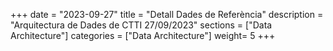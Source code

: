 +++
date        = "2023-09-27"
title       = "Detall Dades de Referència"
description = "Arquitectura de Dades de CTTI 27/09/2023"
sections    = ["Data Architecture"]
categories  = ["Data Architecture"]
weight= 5
+++

  <div>
    <h2 id="entitatTitol"></h2>
    <p id="myDefinition"></p>
	<h4 id="instanciaTitol"></h4>
	<p id="instanciaDefinicio"></p>
    <table id="myTable"></table>
  </div>
  


<script type="text/javascript">

	// Recollim els parametres: json i posicio que indica la instancia seleccionada per visualitzar el detall
    var dades = JSON.parse(localStorage.getItem('data'));
	var numInstancia = localStorage.getItem('pos');

    // Mostrem en el log els valors recollits
    //console.log("Dades Json: ");
    //console.log(dades);
    //console.log("Nom entitat: "+dades.Nom);
	//console.log("Instancia Index: "+numInstancia);
	//console.log("Nom instancia: "+dades.instancies[numInstancia].inom);

	// Construim la pagina a visualitzar
	  
    var body = document.getElementsByTagName("body")[0];
	
	//Dades entitat
    
    var entitatTitol = document.getElementById("entitatTitol");
    entitatTitol.style.width = "70%";
    entitatTitol.style.marginRight = "15%";
    entitatTitol.style.marginLeft = "15%";
    entitatTitol.style.marginTop = "0.5em";
    entitatTitol.style.marginBottom = "0.5em";

    var textEntitatTitol = document.createTextNode(dades.Nom);
    entitatTitol.appendChild(textEntitatTitol);

    body.appendChild(entitatTitol);

    var definicio = document.getElementById("myDefinition");
    definicio.style.width = "70%";
    definicio.style.marginRight = "15%";
    definicio.style.marginLeft = "15%";
    definicio.style.marginTop = "0.5em";
    definicio.style.marginBottom = "1.5em";

    var textDefinicio = document.createTextNode(dades.Descripcio);
    definicio.appendChild(textDefinicio);

    body.appendChild(definicio);


	//Dades instancia

    var instanciaTitol = document.getElementById("instanciaTitol");
    instanciaTitol.style.width = "70%";
    instanciaTitol.style.marginRight = "15%";
    instanciaTitol.style.marginLeft = "15%";
    instanciaTitol.style.marginTop = "0.5em";
    instanciaTitol.style.marginBottom = "0.5em";

    var textEntitatTitol = document.createTextNode("Versió "+dades.instancies[numInstancia].inom);
    instanciaTitol.appendChild(textEntitatTitol);

    body.appendChild(instanciaTitol);

    var instanciaDefinicio = document.getElementById("instanciaDefinicio");
    instanciaDefinicio.style.width = "70%";
    instanciaDefinicio.style.marginRight = "15%";
    instanciaDefinicio.style.marginLeft = "15%";
    instanciaDefinicio.style.marginTop = "0.5em";
    instanciaDefinicio.style.marginBottom = "1.5em";

    var textDefinicio = document.createTextNode(dades.instancies[numInstancia].idescripcio);
    instanciaDefinicio.appendChild(textDefinicio);

    body.appendChild(instanciaDefinicio);



    // Construccio taules per identificar Metadades i la seva correspondencia a JSON
    var metadades   = ["Identificador","Domini"    ,"Subdomini" ,"Estat"      ,"Òrgan propietari","Tipus"       ,"Període actualització","Visibilitat"  ,"Data publicació"   ,"Obsolescència"  ,"Data fi vigència"   ,"Descàrrega"];
    var tabkeys_ent = ["Id"           ,"Ambit"     ,"Subambit"  ,"instancies" ,"instancies"      ,"instancies"  ,"instancies"           ,"instancies"   ,"instancies"        ,"instancies"     ,"instancies"    ,"instancies"];
    var tabkeys_ins = [""             ,""          ,""          ,"iestat"     ,"ipromotor"       ,"itipus"      ,"itipusactualitzacio"  ,"itipusvisual" ,"idatapublicacio"   ,"idataobsoleta"  ,"idataobsoleta" ,"ifitxer_xls"];


    var tabla   =  document.getElementById("myTable");
    tabla.style.width = "70%";
    tabla.style.marginRight = "15%";
    tabla.style.marginLeft = "15%";

    var tblBody = document.createElement("tbody");
    var tblThead = document.createElement("thead");


    var hilera = document.createElement("tr");
   
    var celda = document.createElement("th");
	celda.style.width = "25%";
    var textoCelda =  document.createTextNode("Metadades");
    celda.appendChild(textoCelda);
    hilera.appendChild(celda);

    var celda2 = document.createElement("th");
    var textoCelda2 =  document.createTextNode("Valor");
    celda2.appendChild(textoCelda2);
    hilera.appendChild(celda2);

    tblThead.appendChild(hilera);


    // Crea las celdas
    for (var i = 0; i < 11; i++) 
	{
	  
	  //++ 08/07/2020 (LAA) S'elimina la metadada Classificacio funcional. Per no modificar JSON, de moment 
	  //++ es controla posant condicional. Quan es regeneri JSON es treurà el valor de la metadada i el seu tractament.
	  //++ 04/11/2020 (LAA) S'elimina la metadada Identificador
		if ((metadades[i]=="Classificació funcional") || (metadades[i]=="Identificador") || (metadades[i]=="Obsolescència"))
		{
			continue;
		}
		
		  // Crea las hileras de la tabla
		  hilera = document.createElement("tr");

		for (var j = 0; j < 2; j++) 
		{
			// Crea un elemento <td> y un nodo de texto, haz que el nodo de
			// texto sea el contenido de <td>, ubica el elemento <td> al final
			// de la hilera de la tabla
			if(j==0)
			{
				celda = document.createElement("td");
				textoCelda = document.createTextNode(metadades[i]);
				celda.style.fontWeight = "bold";
				celda.appendChild(textoCelda);
				hilera.appendChild(celda);
			}
			else
			{
				celda = document.createElement("td");

				if (tabkeys_ent[i]=="instancies")
				{
					textoCelda = document.createTextNode(dades[tabkeys_ent[i]][numInstancia][tabkeys_ins[i]]);
				}
				else
				{
					textoCelda = document.createTextNode(dades[tabkeys_ent[i]]);
				}
				celda.appendChild(textoCelda);
								
				if (metadades[i]=="Estat")
				{
					if (dades[tabkeys_ent[i]][numInstancia][tabkeys_ins[i]]!="Vigent")
					{
						//celda.style.fontWeight = "bold";
						celda.style.color="red";
					}
				}
				
				hilera.appendChild(celda);
			}
	    }
		 
		// agrega la hilera al final de la tabla (al final del elemento tblbody)
		tblBody.appendChild(hilera);
    }

    // Determinem si s'ha de mostrar o no els fitxer de valors i atributs
	// Per defecte, mostrem atributs i no mostrem valors  (servirà per entitats pendents de validar)
	//    Per consolidades i estat vigent es mostren atributs i valors.
	//    Per consolidades amb estat diferents de vigent, no es mostren ni atributs ni valors.
	var bMostraAtributs = true;
	var bMostraValors = false;
	if (dades.Classificacio=="Consolidat") 
	{
	   if (dades.instancies[numInstancia].iestat=="Vigent")
	   {
	      bMostraAtributs = true;
	      bMostraValors = true;
		}
		else
		{
	      bMostraAtributs = false;
	      bMostraValors = false;
		}
	}
	
	// Si no s'han de mostrar ni atributs ni valors, creem una nova fila per posar el text que cal solicitar les dades
	if (!bMostraAtributs && !bMostraValors)
	{
		
		hilera = document.createElement("tr");
	   
		celda = document.createElement("td");
		celda.style.fontWeight = "bold";
		textoCelda =  document.createTextNode("Atributs i Dades");
		celda.appendChild(textoCelda);
		hilera.appendChild(celda);

		celda = document.createElement("td");
		celda.innerHTML = "Per tractar-se d'una instància obsoleta, els atributs i els valors no estan disponibles dins d'aquesta pàgina. Si necessiteu aquesta informació, cal que envieu un correu a la Bústia de la Gestió Tècnica de Dades del CTTI: <a href='mailto:gtd.ctti@gencat.cat'>gtd.ctti@gencat.cat</a> ";
		celda.innerHTML = celda.innerHTML + "indicant el nom de l'entitat i de la instància que voleu consultar."

		hilera.appendChild(celda);
		
		tblBody.appendChild(hilera);
	}
	else
	{
		// Creem la fila per mostrar els atributs
		if (bMostraAtributs)
		{
			// -----------------------------------------------------
			//  v02.CTD-16/10/2019 (inici) Crear nova fila de dades per mostrar informació sobre els atributs

			hilera = document.createElement("tr");

			celda = document.createElement("td");
			celda.style.fontWeight = "bold";
			textoCelda =  document.createTextNode("Atributs");
			celda.appendChild(textoCelda);
			hilera.appendChild(celda);
			
			celda = document.createElement("td");
			var frame = document.createElement('iframe');
			
			var nomFitAtr=dades.instancies[numInstancia].ifitxer_doc;
			
			frame.setAttribute("src","https://view.officeapps.live.com/op/embed.aspx?src=https://canigo.ctti.gencat.cat/drafts/entitats/"+ nomFitAtr);
			frame.style.width= "100%"
			frame.style.height= "300px";
			celda.appendChild(frame);
			hilera.appendChild(celda);

			tblBody.appendChild(hilera);

			//  v02.CTD-16/10/2019 (fi)
			// -----------------------------------------------------	
		}
		
		// Creem la fila per mostrar els links de descàrrega de fitxers: atributs i/o valors
		if (bMostraAtributs || bMostraValors)
		{
			hilera = document.createElement("tr");
		   
			celda = document.createElement("td");
			celda.style.fontWeight = "bold";
			textoCelda =  document.createTextNode("Descàrregues");
			celda.appendChild(textoCelda);
			hilera.appendChild(celda);

			celda = document.createElement("td");

			if (bMostraAtributs)
			{
				var link_valors = document.createElement('a');
				link_valors.setAttribute('href', '../../entitats/' + dades.instancies[numInstancia].ifitxer_doc);
				link_valors.innerHTML = "Descarregar definició atributs";
				celda.appendChild(link_valors);
			}
			
			// Si hi ha atributs i valors, posem espais per separar dels dos links de descàrrega.
			if (bMostraAtributs && bMostraValors)
			{
				textoCelda =  document.createTextNode("               ");
				celda.appendChild(textoCelda);
			}

			if (bMostraValors)
			{
				// ---------------------------------------------------
				//  v02.CTD-16/03/2021 (inici) Si l'entitat esta consolidada i no te link a dades obertes, descarregar fitxer Excel
				
				//Si es una entitat consolidada i una instancia vigent però sense link a dades obertes s'ha de posar el link de descarga al fitxer xls.
				if ((dades.Classificacio=="Consolidat") && (dades.instancies[numInstancia].iestat=="Vigent") && (dades.instancies[numInstancia].iurl_dades_obertes=="")  )
				{
					var link = document.createElement('a');
					link.setAttribute('href', '../../entitats/' + dades.instancies[numInstancia].ifitxer_xls);
					link.innerHTML = "Descarregar fitxer de dades";
					celda.appendChild(link);
				}
			   //  v02.CTD-16/03/2021 (fi) 
			   // ---------------------------------------------------
			}		  
		  
			hilera.appendChild(celda);
			
			tblBody.appendChild(hilera);
		}
		
		// --------------------------------------------------------------------------
		// Creem la fila per mostrar els valors
		// --------------------------------------------------------------------------
		hilera = document.createElement("tr");
	   
		celda = document.createElement("td");
		celda.style.fontWeight = "bold";
		textoCelda =  document.createTextNode("Dades");
		celda.appendChild(textoCelda);
		hilera.appendChild(celda);

		celda = document.createElement("td");
		
		// Si es consolidat es mostra el conjunt de dades, si no no és es mostra un missatge
		if (dades.Classificacio=="Consolidat")
		{

			// v02.CTD-16/03/2021 (inici) Si hi ha link a Dades Obertes posar el link, sino posar fitxer Excel
			if (dades.instancies[numInstancia].iurl_dades_obertes!="" && (dades.instancies[numInstancia].iestat=="Vigent")) 
			{
				var link_valors = document.createElement('a');
				link_valors.setAttribute('href', dades.instancies[numInstancia].iurl_dades_obertes);
				link_valors.innerHTML = "Accedir a dades";
				celda.appendChild(link_valors);
			}
			else
			{
				var frame = document.createElement('iframe');
				frame.setAttribute("src","https://view.officeapps.live.com/op/embed.aspx?src=https://canigo.ctti.gencat.cat/drafts/entitats/"+ dades.instancies[numInstancia].ifitxer_xls);
				frame.style.width= "100%"
				frame.style.height= "400px";
				celda.appendChild(frame);
			}
			// v02.CTD-16/03/2021
		}
		else
		{
			celda.innerHTML = "Per obtenir els valors de l'entitat cal que envieu un correu a la Bústia de la Gestió Tècnica <br/>  de Dades del CTTI: <a href='mailto:gtd.ctti@gencat.cat'>gtd.ctti@gencat.cat</a> ";
			celda.innerHTML = celda.innerHTML + "i se us donarà accès temporal a totes <br/> les entitats en revisió, pendents d'aprovació."
		}

		hilera.appendChild(celda);

		tblBody.appendChild(hilera);
	}

    tabla.appendChild(tblThead);
    tabla.appendChild(tblBody);

    body.appendChild(tabla);
    
    //function happycode(){
     //var dades = JSON.parse(localStorage.getItem('data'));
     //var url = "https://view.officeapps.live.com/op/embed.aspx?src=https://canigo.ctti.gencat.cat/drafts/entitats/"+ dades[13];
     //$('#myframe').attr("src", url);
    //}

</script>
